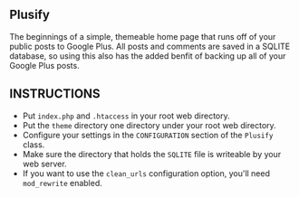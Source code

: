 ## Plusify ##
The beginnings of a simple, themeable home page that runs off of your public posts to Google Plus. All posts and comments are saved in a SQLITE database, so using this also has the added benfit of backing up all of your Google Plus posts.

## INSTRUCTIONS ##
- Put `index.php` and `.htaccess` in your root web directory.
- Put the `theme` directory one directory under your root web directory.
- Configure your settings in the `CONFIGURATION` section of the `Plusify` class.
- Make sure the directory that holds the `SQLITE` file is writeable by your web server.
- If you want to use the `clean_urls` configuration option, you'll need `mod_rewrite` enabled.
